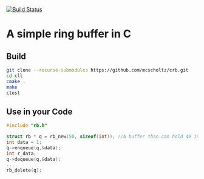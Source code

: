 [![Build Status](https://travis-ci.org/mcscholtz/crb.svg?branch=master)](https://travis-ci.org/mcscholtz/crb)
# A simple ring buffer in C
## Build
```bash
git clone --recurse-submodules https://github.com/mcscholtz/crb.git
cd cll
cmake .
make
ctest
```
## Use in your Code
```c
#include "rb.h"

struct rb * q = rb_new(50, sizeof(int)); //A buffer than can hold 49 ints
int data = 1;
q->enqueue(q,&data);
int r_data;
q->dequeue(q,&data);
...
rb_delete(q); 
